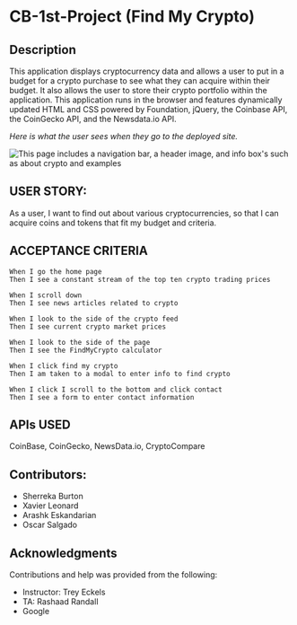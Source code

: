 # CB-1st-Project (Find My Crypto)

## Description

This application displays cryptocurrency data and allows a user to put in a budget for a crypto purchase to see what they can acquire within their budget. It also allows the user to store their crypto portfolio within the application. This application runs in the browser and features dynamically updated HTML and CSS powered by Foundation, jQuery, the Coinbase API, the CoinGecko API, and the Newsdata.io API.


*Here is what the user sees when they go to the deployed site.*

![*This page includes a navigation bar, a header image, and info box's such as about crypto and examples*](./assets/images/findmycryptoscreenshot.png)


## USER STORY: 

As a user, I want to find out about various cryptocurrencies, so that I can acquire coins and tokens that fit my budget and criteria. 

## ACCEPTANCE CRITERIA
```
When I go the home page 
Then I see a constant stream of the top ten crypto trading prices

When I scroll down 
Then I see news articles related to crypto

When I look to the side of the crypto feed
Then I see current crypto market prices

When I look to the side of the page
Then I see the FindMyCrypto calculator 

When I click find my crypto
Then I am taken to a modal to enter info to find crypto

When I click I scroll to the bottom and click contact
Then I see a form to enter contact information
```

## APIs USED 

CoinBase, CoinGecko, NewsData.io, CryptoCompare


## Contributors: 
- Sherreka Burton
- Xavier Leonard
- Arashk Eskandarian
- Oscar Salgado

## Acknowledgments
Contributions and help was provided from the following:
- Instructor: Trey Eckels
- TA: Rashaad Randall
- Google 

